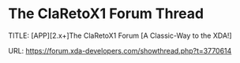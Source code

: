 # The ClaRetoX1 Forum Thread

TITLE: [APP][2.x+]The ClaRetoX1 Forum [A Classic-Way to the XDA!]

URL: https://forum.xda-developers.com/showthread.php?t=3770614
